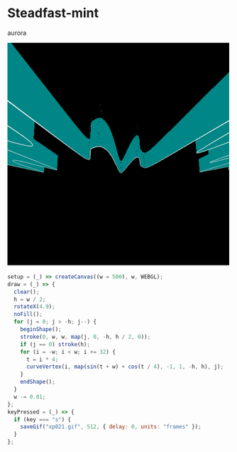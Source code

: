 # Steadfast-mint
aurora

![buh](https://github.com/nicolasbaez/Steadfast-mint/blob/main/xp021.gif)
```javascript
setup = (_) => createCanvas((w = 500), w, WEBGL);
draw = (_) => {
  clear();
  h = w / 2;
  rotateX(4.9);
  noFill();
  for (j = 0; j > -h; j--) {
    beginShape();
    stroke(0, w, w, map(j, 0, -h, h / 2, 0));
    if (j == 0) stroke(h);
    for (i = -w; i < w; i += 32) {
      t = i * 4;
      curveVertex(i, map(sin(t + w) + cos(t / 4), -1, 1, -h, h), j);
    }
    endShape();
  }
  w -= 0.01;
};
keyPressed = (_) => {
  if (key === "s") {
    saveGif("xp021.gif", 512, { delay: 0, units: "frames" });
  }
};
